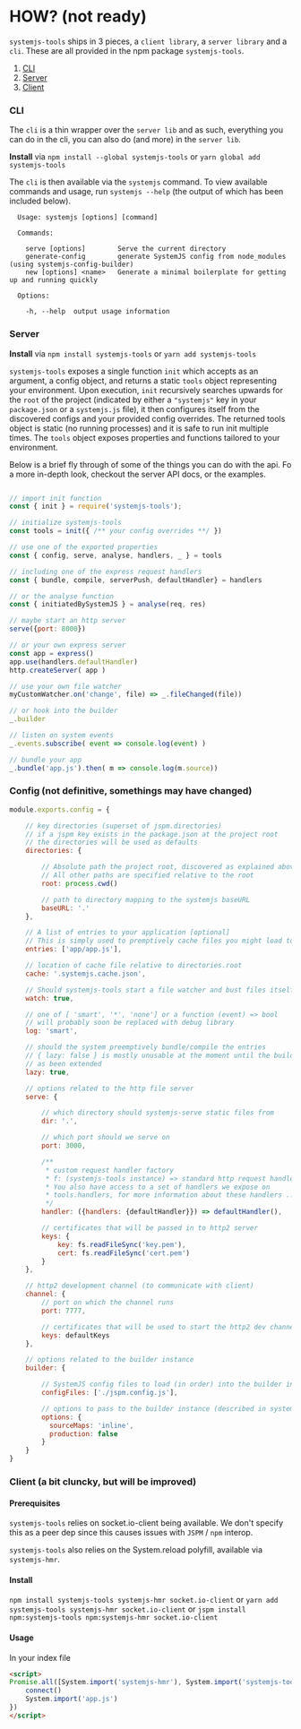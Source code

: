 # HOW? (not ready)
`systemjs-tools` ships in 3 pieces, a `client library`, a `server
library` and a `cli`. These are all provided in the npm package
`systemjs-tools`.

1. [CLI](#cli)
2. [Server](#server)
3. [Client](#client)

### CLI
The `cli` is a thin wrapper over the `server lib` and as such, everything
you can do in the cli, you can also do (and more) in the `server lib`.

**Install** via
`npm install --global systemjs-tools` or `yarn global add systemjs-tools`

The `cli` is then available via the `systemjs` command. To view available
commands and usage, run `systemjs --help` (the output of which has been
included below).

      Usage: systemjs [options] [command]

      Commands:

        serve [options]        Serve the current directory
        generate-config        generate SystemJS config from node_modules (using systemjs-config-builder)
        new [options] <name>   Generate a minimal boilerplate for getting up and running quickly

      Options:

        -h, --help  output usage information

### Server
**Install** via
`npm install systemjs-tools` or `yarn add systemjs-tools`

`systemjs-tools` exposes a single function `init` which accepts as an
argument, a config object, and returns a static `tools` object representing your
environment. Upon execution, `init` recursively searches upwards for the
`root` of the project (indicated by either a `"systemjs"` key in your
`package.json` or a `systemjs.js` file), it then configures itself from
the discovered configs and your provided config overrides. The returned
tools object is static (no running processes) and it is safe to run init
multiple times. The `tools` object exposes properties and functions tailored
to your environment.

Below is a brief fly through of some of the things you can do with the
api. Fo a more in-depth look, checkout the server API docs, or the examples.
```javascript

// import init function
const { init } = require('systemjs-tools');

// initialize systemjs-tools
const tools = init({ /** your config overrides **/ })

// use one of the exported properties
const { config, serve, analyse, handlers, _ } = tools

// including one of the express request handlers
const { bundle, compile, serverPush, defaultHandler} = handlers

// or the analyse function
const { initiatedBySystemJS } = analyse(req, res)

// maybe start an http server
serve({port: 8000})

// or your own express server
const app = express()
app.use(handlers.defaultHandler)
http.createServer( app )

// use your own file watcher
myCustomWatcher.on('change', file) => _.fileChanged(file))

// or hook into the builder
_.builder

// listen on system events
_.events.subscribe( event => console.log(event) )

// bundle your app
_.bundle('app.js').then( m => console.log(m.source))
```

### Config (not definitive, somethings may have changed)

```javascript
module.exports.config = {

    // key directories (superset of jspm.directories)
    // if a jspm key exists in the package.json at the project root
    // the directories will be used as defaults
    directories: {

        // Absolute path the project root, discovered as explained above
        // All other paths are specified relative to the root
        root: process.cwd()

        // path to directory mapping to the systemjs baseURL
        baseURL: '.'
    },

    // A list of entries to your application [optional]
    // This is simply used to premptively cache files you might load to speed up the first load
    entries: ['app/app.js'],

    // location of cache file relative to directories.root
    cache: '.systemjs.cache.json',

    // Should systemjs-tools start a file watcher and bust files itself
    watch: true,

    // one of [ 'smart', '*', 'none'] or a function (event) => bool
    // will probably soon be replaced with debug library
    log: 'smart',

    // should the system preemptively bundle/compile the entries
    // { lazy: false } is mostly unusable at the moment until the builder
    // as been extended
    lazy: true,

    // options related to the http file server
    serve: {

        // which directory should systemjs-serve static files from
        dir: '.',

        // which port should we serve on
        port: 3000,

        /**
         * custom request handler factory
         * f: (systemjs-tools instance) => standard http request handler
         * You also have access to a set of handlers we expose on
         * tools.handlers, for more information about these handlers ...
         */
        handler: ({handlers: {defaultHandler}}) => defaultHandler(),

        // certificates that will be passed in to http2 server
        keys: {
            key: fs.readFileSync('key.pem'),
            cert: fs.readFileSync('cert.pem')
        }
    },

    // http2 development channel (to communicate with client)
    channel: {
        // port on which the channel runs
        port: 7777,

        // certificates that will be used to start the http2 dev channel
        keys: defaultKeys
    },

    // options related to the builder instance
    builder: {

        // SystemJS config files to load (in order) into the builder instance
        configFiles: ['./jspm.config.js'],

        // options to pass to the builder instance (described in systemjs-builder)
        options: {
          sourceMaps: 'inline',
          production: false
        }
    }
}
```

### Client (a bit cluncky, but will be improved)
#### Prerequisites

`systemjs-tools` relies on socket.io-client being available. We don't specify this as a peer dep since this causes issues with `JSPM` / `npm` interop.

`systemjs-tools` also relies on the System.reload polyfill, available via `systemjs-hmr`.

#### Install

`npm install systemjs-tools systemjs-hmr socket.io-client`
or `yarn add systemjs-tools systemjs-hmr socket.io-client`
or `jspm install npm:systemjs-tools npm:systemjs-hmr socket.io-client`

#### Usage

In your index file
```html
<script>
Promise.all([System.import('systemjs-hmr'), System.import('systemjs-tools/client')].then(([_, {connect}]) => {
    connect()
    System.import('app.js')
})
</script>
```

